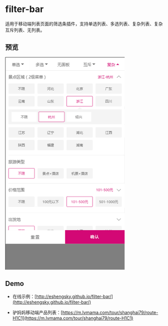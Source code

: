 # filter-bar
适用于移动端列表页面的筛选条插件，支持单选列表、多选列表、复杂列表、复杂互斥列表、无列表。

## 预览

![image](https://github.com/eshengsky/filter-bar/blob/master/review.png)

## Demo

* 在线示例：[http://eshengsky.github.io/filter-bar/](http://eshengsky.github.io/filter-bar/)

* 驴妈妈移动端产品列表：[https://m.lvmama.com/tour/shanghai79/route-H1C1](https://m.lvmama.com/tour/shanghai79/route-H1C1)